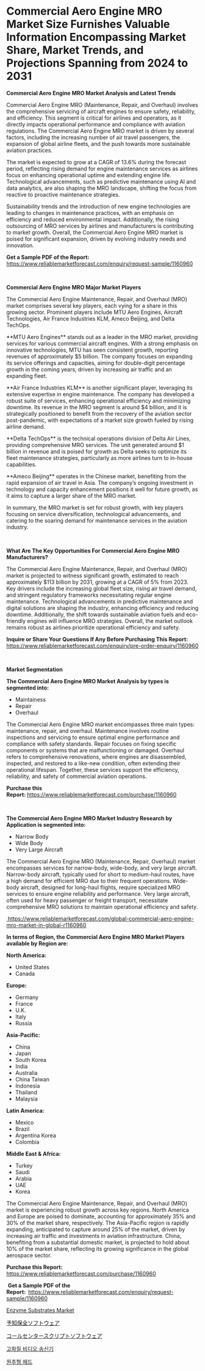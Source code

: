 <p><h1>Commercial Aero Engine MRO Market Size Furnishes Valuable Information Encompassing Market Share, Market Trends, and Projections Spanning from 2024 to 2031</h1></p><p><strong>Commercial Aero Engine MRO Market Analysis and Latest Trends</strong></p>
<p><p>Commercial Aero Engine MRO (Maintenance, Repair, and Overhaul) involves the comprehensive servicing of aircraft engines to ensure safety, reliability, and efficiency. This segment is critical for airlines and operators, as it directly impacts operational performance and compliance with aviation regulations. The Commercial Aero Engine MRO market is driven by several factors, including the increasing number of air travel passengers, the expansion of global airline fleets, and the push towards more sustainable aviation practices.</p><p>The market is expected to grow at a CAGR of 13.6% during the forecast period, reflecting rising demand for engine maintenance services as airlines focus on enhancing operational uptime and extending engine life. Technological advancements, such as predictive maintenance using AI and data analytics, are also shaping the MRO landscape, shifting the focus from reactive to proactive maintenance strategies.</p><p>Sustainability trends and the introduction of new engine technologies are leading to changes in maintenance practices, with an emphasis on efficiency and reduced environmental impact. Additionally, the rising outsourcing of MRO services by airlines and manufacturers is contributing to market growth. Overall, the Commercial Aero Engine MRO market is poised for significant expansion, driven by evolving industry needs and innovation.</p></p>
<p><strong>Get a Sample PDF of the Report:&nbsp;</strong> <a href="https://www.reliablemarketforecast.com/enquiry/request-sample/1160960">https://www.reliablemarketforecast.com/enquiry/request-sample/1160960</a></p>
<p>&nbsp;</p>
<p><strong>Commercial Aero Engine MRO Major Market Players</strong></p>
<p><p>The Commercial Aero Engine Maintenance, Repair, and Overhaul (MRO) market comprises several key players, each vying for a share in this growing sector. Prominent players include MTU Aero Engines, Aircraft Technologies, Air France Industries KLM, Ameco Beijing, and Delta TechOps.</p><p>**MTU Aero Engines** stands out as a leader in the MRO market, providing services for various commercial aircraft engines. With a strong emphasis on innovative technologies, MTU has seen consistent growth, reporting revenues of approximately $5 billion. The company focuses on expanding its service offerings and capacities, aiming for double-digit percentage growth in the coming years, driven by increasing air traffic and an expanding fleet.</p><p>**Air France Industries KLM** is another significant player, leveraging its extensive expertise in engine maintenance. The company has developed a robust suite of services, enhancing operational efficiency and minimizing downtime. Its revenue in the MRO segment is around $4 billion, and it is strategically positioned to benefit from the recovery of the aviation sector post-pandemic, with expectations of a market size growth fueled by rising airline demand.</p><p>**Delta TechOps** is the technical operations division of Delta Air Lines, providing comprehensive MRO services. The unit generated around $1 billion in revenue and is poised for growth as Delta seeks to optimize its fleet maintenance strategies, particularly as more airlines turn to in-house capabilities. </p><p>**Ameco Beijing** operates in the Chinese market, benefiting from the rapid expansion of air travel in Asia. The company’s ongoing investment in technology and capacity enhancement positions it well for future growth, as it aims to capture a larger share of the MRO market.</p><p>In summary, the MRO market is set for robust growth, with key players focusing on service diversification, technological advancements, and catering to the soaring demand for maintenance services in the aviation industry.</p></p>
<p>&nbsp;</p>
<p><strong>What Are The Key Opportunities For Commercial Aero Engine MRO Manufacturers?</strong></p>
<p><p>The Commercial Aero Engine Maintenance, Repair, and Overhaul (MRO) market is projected to witness significant growth, estimated to reach approximately $113 billion by 2031, growing at a CAGR of 5% from 2023. Key drivers include the increasing global fleet size, rising air travel demand, and stringent regulatory frameworks necessitating regular engine maintenance. Technological advancements in predictive maintenance and digital solutions are shaping the industry, enhancing efficiency and reducing downtime. Additionally, the shift towards sustainable aviation fuels and eco-friendly engines will influence MRO strategies. Overall, the market outlook remains robust as airlines prioritize operational efficiency and safety.</p></p>
<p><strong>Inquire or Share Your Questions If Any Before Purchasing This Report:</strong> <a href="https://www.reliablemarketforecast.com/enquiry/pre-order-enquiry/1160960">https://www.reliablemarketforecast.com/enquiry/pre-order-enquiry/1160960</a></p>
<p>&nbsp;</p>
<p><strong>Market Segmentation</strong></p>
<p><strong>The Commercial Aero Engine MRO Market Analysis by types is segmented into:</strong></p>
<p><ul><li>Maintainess</li><li>Repair</li><li>Overhaul</li></ul></p>
<p><p>The Commercial Aero Engine MRO market encompasses three main types: maintenance, repair, and overhaul. Maintenance involves routine inspections and servicing to ensure optimal engine performance and compliance with safety standards. Repair focuses on fixing specific components or systems that are malfunctioning or damaged. Overhaul refers to comprehensive renovations, where engines are disassembled, inspected, and restored to a like-new condition, often extending their operational lifespan. Together, these services support the efficiency, reliability, and safety of commercial aviation operations.</p></p>
<p><strong>Purchase this Report:&nbsp;</strong><a href="https://www.reliablemarketforecast.com/purchase/1160960">https://www.reliablemarketforecast.com/purchase/1160960</a></p>
<p>&nbsp;</p>
<p><strong>The Commercial Aero Engine MRO Market Industry Research by Application is segmented into:</strong></p>
<p><ul><li>Narrow Body</li><li>Wide Body</li><li>Very Large Aircraft</li></ul></p>
<p><p>The Commercial Aero Engine MRO (Maintenance, Repair, Overhaul) market encompasses services for narrow-body, wide-body, and very large aircraft. Narrow-body aircraft, typically used for short to medium-haul routes, have a high demand for efficient MRO due to their frequent operations. Wide-body aircraft, designed for long-haul flights, require specialized MRO services to ensure engine reliability and performance. Very large aircraft, often used for heavy passenger or freight transport, necessitate comprehensive MRO solutions to maintain operational efficiency and safety.</p></p>
<p><a href="https://www.reliablemarketforecast.com/global-commercial-aero-engine-mro-market-in-global-r1160960">&nbsp;https://www.reliablemarketforecast.com/global-commercial-aero-engine-mro-market-in-global-r1160960</a></p>
<p><strong>In terms of Region, the Commercial Aero Engine MRO Market Players available by Region are:</strong></p>
<p>
    <p> <strong> North America: </strong>
        <ul>
            <li>United States</li>
            <li>Canada</li>
        </ul>
        </p> 
    <p> <strong> Europe: </strong>
        <ul>
            <li>Germany</li>
            <li>France</li>
            <li>U.K.</li>
            <li>Italy</li>
            <li>Russia</li>
        </ul>
        </p> 
    <p> <strong> Asia-Pacific: </strong>
        <ul>
            <li>China</li>
            <li>Japan</li>
            <li>South Korea</li>
            <li>India</li>
            <li>Australia</li>
            <li>China Taiwan</li>
            <li>Indonesia</li>
            <li>Thailand</li>
            <li>Malaysia</li>
        </ul>
        </p> 
    <p> <strong> Latin America: </strong>
        <ul>
            <li>Mexico</li>
            <li>Brazil</li>
            <li>Argentina Korea</li>
            <li>Colombia</li>
        </ul>
        </p> 
    <p> <strong> Middle East & Africa: </strong>
        <ul>
            <li>Turkey</li>
            <li>Saudi</li>
            <li>Arabia</li>
            <li>UAE</li>
            <li>Korea</li>
        </ul>
    </p>
    </p>
<p><p>The Commercial Aero Engine Maintenance, Repair, and Overhaul (MRO) market is experiencing robust growth across key regions. North America and Europe are poised to dominate, accounting for approximately 35% and 30% of the market share, respectively. The Asia-Pacific region is rapidly expanding, anticipated to capture around 25% of the market, driven by increasing air traffic and investments in aviation infrastructure. China, benefiting from a substantial domestic market, is projected to hold about 10% of the market share, reflecting its growing significance in the global aerospace sector.</p></p>
<p><strong>Purchase this Report: </strong><a href="https://www.reliablemarketforecast.com/purchase/1160960">https://www.reliablemarketforecast.com/purchase/1160960</a></p>
<p>&nbsp;<strong>Get a Sample PDF of the Report:&nbsp;&nbsp;</strong><a href="https://www.reliablemarketforecast.com/enquiry/request-sample/1160960">https://www.reliablemarketforecast.com/enquiry/request-sample/1160960</a></p>
<p><strong></strong></p>
<p><p><a href="https://www.linkedin.com/pulse/what-growth-opportunities-challenges-enzyme-substrates-market-ahd2c?trackingId=YBurjSAdTeWjl2LBR74LqA%3D%3D">Enzyme Substrates Market</a></p><p><a href="https://medium.com/@ismaelkunde/predictive-maintenance-software-market-%E3%81%AF-%E3%82%B3%E3%82%B9%E3%83%88%E7%AE%A1%E7%90%86%E3%81%A8%E5%8A%B9%E7%8E%87%E5%90%91%E4%B8%8A%E3%82%92%E5%84%AA%E5%85%88%E3%81%97%E3%81%BE%E3%81%99-%E3%81%95%E3%82%89%E3%81%AB-%E5%A0%B1%E5%91%8A%E6%9B%B8%E3%81%AF%E5%B8%82%E5%A0%B4%E3%81%AE%E9%9C%80%E8%A6%81%E9%9D%A2%E3%81%A8%E4%BE%9B%E7%B5%A6%E9%9D%A2%E3%81%AE%E4%B8%A1%E6%96%B9%E3%82%92%E3%82%AB%E3%83%90%E3%83%BC%E3%81%97%E3%81%A6%E3%81%84%E3%81%BE%E3%81%99-b73aae62c7d3">予知保全ソフトウェア</a></p><p><a href="https://medium.com/@ismaelkunde/call-center-scripting-software-market-%E3%81%AF-%E3%82%B3%E3%82%B9%E3%83%88%E7%AE%A1%E7%90%86%E3%81%A8%E5%8A%B9%E7%8E%87%E5%90%91%E4%B8%8A%E3%82%92%E5%84%AA%E5%85%88%E3%81%97%E3%81%BE%E3%81%99-%E3%81%95%E3%82%89%E3%81%AB-%E5%A0%B1%E5%91%8A%E6%9B%B8%E3%81%AF%E5%B8%82%E5%A0%B4%E3%81%AE%E9%9C%80%E8%A6%81%E9%9D%A2%E3%81%A8%E4%BE%9B%E7%B5%A6%E9%9D%A2%E3%81%AE%E4%B8%A1%E6%96%B9%E3%82%92%E3%82%AB%E3%83%90%E3%83%BC%E3%81%97%E3%81%A6%E3%81%84%E3%81%BE%E3%81%99-call-c5c91850dccf">コールセンタースクリプトソフトウェア</a></p><p><a href="https://medium.com/@gabrielblanda5656/%EA%B3%A0%ED%95%B4%EC%83%81%EB%8F%84-%EB%B9%84%EB%94%94%EC%98%A4-%EC%86%A1%EC%8B%A0%EA%B8%B0-%EC%8B%9C%EC%9E%A5-%EB%8F%99%ED%96%A5-%EB%B0%8F-%EC%A0%84%EB%9E%B5%EC%A0%81-%EC%8B%9C%EC%9E%A5-%ED%86%B5%EC%B0%B0%EB%A0%A5-2024-2031-9639cad679cb">고화질 비디오 송신기</a></p><p><a href="https://medium.com/@gabrielblanda5656/conical-head-market-%EC%9D%98-%EA%B8%80%EB%A1%9C%EB%B2%8C-%EC%8B%9C%EC%9E%A5-%EA%B0%9C%EC%9A%94%EB%8A%94-%EC%A0%84-%EC%84%B8%EA%B3%84-%EB%B0%8F-%EC%A3%BC%EC%9A%94-%EC%8B%9C%EC%9E%A5%EC%9D%98-%EC%82%B0%EC%97%85%EC%97%90-%EC%98%81%ED%96%A5%EC%9D%84-%EB%AF%B8%EC%B9%98%EB%8A%94-%EC%A3%BC%EC%9A%94-%ED%8A%B8%EB%A0%8C%EB%93%9C%EC%97%90-%EB%8C%80%ED%95%9C-%EB%8F%85%ED%8A%B9%ED%95%9C-%EA%B4%80%EC%A0%90%EC%9D%84-%EC%A0%9C%EA%B3%B5%ED%95%A9%EB%8B%88%EB%8B%A4-092db74410ee">원추형 헤드</a></p></p>